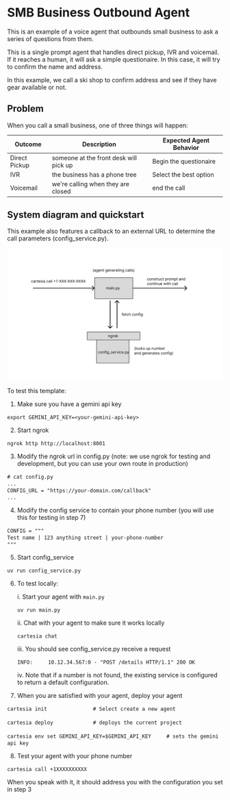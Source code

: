 # SMB Business Outbound Agent

This is an example of a voice agent that outbounds small business to ask a series of questions from them.

This is a single prompt agent that handles direct pickup, IVR and voicemail. If it reaches a human, it will ask a simple questionaire. In this case, it will try to confirm the name and address.

In this example, we call a ski shop to confirm address and see if they have gear available or not.

## Problem

When you call a small business, one of three things will happen:

| Outcome       | Description                            | Expected Agent Behavior |
| ------------- | -------------------------------------- | ----------------------  |
| Direct Pickup | someone at the front desk will pick up | Begin the questionaire  |
| IVR           | the business has a phone tree          | Select the best option  |
| Voicemail     | we're calling when they are closed     | end the call            |


## System diagram and quickstart

This example also features a callback to an external URL to determine the call parameters (config_service.py).

<img src="smb_outbound_system_diagram.jpeg" alt="System diagram" width="600">

To test this template:

1. Make sure you have a gemini api key
```
export GEMINI_API_KEY=<your-gemini-api-key>
```

2. Start ngrok

```
ngrok http http://localhost:8001
```

3. Modify the ngrok url in config.py (note: we use ngrok for testing and development, but you can use your own route in production)

```
# cat config.py
...
CONFIG_URL = "https://your-domain.com/callback"
...
```

4. Modify the config service to contain your phone number (you will use this for testing in step 7)

```
CONFIG = """
Test name | 123 anything street | your-phone-number
"""
```

5. Start config_service

```
uv run config_service.py
```

6. To test locally:

    i. Start your agent with `main.py`
    ```
    uv run main.py
    ```

    ii. Chat with your agent to make sure it works locally
    ```
    cartesia chat
    ```

    iii. You should see config_service.py receive a request

    ```
    INFO:     10.12.34.567:0 - "POST /details HTTP/1.1" 200 OK
    ```

    iv. Note that if a number is not found, the existing service is configured to return a default configuration.

7. When you are satisfied with your agent, deploy your agent

```
cartesia init               # Select create a new agent

cartesia deploy             # deploys the current project

cartesia env set GEMINI_API_KEY=$GEMINI_API_KEY     # sets the gemini api key
```

8. Test your agent with your phone number
```
cartesia call +1XXXXXXXXXX
```

When you speak with it, it should address you with the configuration you set in step 3
